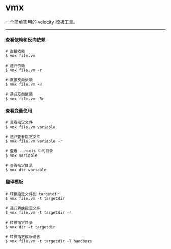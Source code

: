 # vmx

一个简单实用的 velocity 模板工具。

---

#### 查看依赖和反向依赖

```
# 直接依赖
$ vmx file.vm

# 递归依赖
$ vmx file.vm -r

# 直接反向依赖
$ vmx file.vm -R

# 递归反向依赖
$ vmx file.vm -Rr
```

#### 查看变量使用

```
# 查看指定文件
$ vmx file.vm variable

# 递归查看指定文件
$ vmx file.vm variable -r

# 查看 --roots 中的目录
$ vmx variable

# 查看指定目录
$ vmx dir variable
```

#### 翻译模板

```
# 转换指定文件到 targetdir
$ vmx file.vm -t targetdir

# 递归转换指定文件
$ vmx file.vm -t targetdir -r

# 转换指定目录
$ vmx dir -t targetdir

# 转换指定模板语言
$ vmx file.vm -t targetdir -T handbars
```